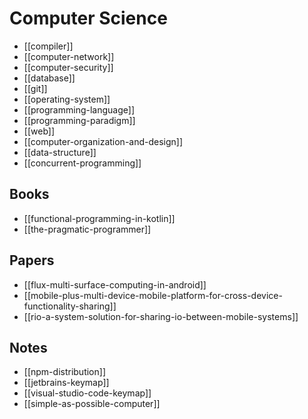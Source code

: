 # Computer Science

* [[compiler]]
* [[computer-network]]
* [[computer-security]]
* [[database]]
* [[git]]
* [[operating-system]]
* [[programming-language]]
* [[programming-paradigm]]
* [[web]]
* [[computer-organization-and-design]]
* [[data-structure]]
* [[concurrent-programming]]

## Books

* [[functional-programming-in-kotlin]]
* [[the-pragmatic-programmer]]

## Papers

* [[flux-multi-surface-computing-in-android]]
* [[mobile-plus-multi-device-mobile-platform-for-cross-device-functionality-sharing]]
* [[rio-a-system-solution-for-sharing-io-between-mobile-systems]]

## Notes

* [[npm-distribution]]
* [[jetbrains-keymap]]
* [[visual-studio-code-keymap]]
* [[simple-as-possible-computer]]
